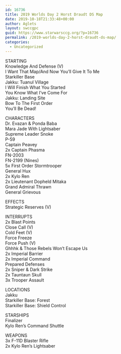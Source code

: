 ```yaml
---
id: 16736
title: 2019 Worlds Day 2 Horst Draudt DS Map
date: 2019-10-18T21:33:48+00:00
author: Aglets
layout: swccgpc
guid: https://www.starwarsccg.org/?p=16736
permalink: /2019-worlds-day-2-horst-draudt-ds-map/
categories:
  - Uncategorized
---
```

STARTING  
Knowledge And Defense (V)  
I Want That Map/And Now You’ll Give It To Me  
Starkiller Base  
Jakku: Tuanul Village  
I Will Finish What You Started  
You Know What I&#8217;ve Come For  
Jakku: Landing Site  
Bow To The First Order  
You&#8217;ll Be Dead!

CHARACTERS  
Dr. Evazan & Ponda Baba  
Mara Jade With Lightsaber  
Supreme Leader Snoke  
P-59  
Captain Peavey  
2x Captain Phasma  
FN-2003  
FN-2199 (Nines)  
5x First Order Stormtrooper  
General Hux  
2x Kylo Ren  
2x Lieutenant Dopheld Mitaka  
Grand Admiral Thrawn  
General Grievous

EFFECTS  
Strategic Reserves (V)

INTERRUPTS  
2x Blast Points  
Close Call (V)  
Cold Feet (V)  
Force Freeze  
Force Push (V)  
Ghhhk & Those Rebels Won&#8217;t Escape Us  
2x Imperial Barrier  
2x Imperial Command  
Prepared Defenses  
2x Sniper & Dark Strike  
2x Tauntaun Skull  
3x Trooper Assault

LOCATIONS  
Jakku  
Starkiller Base: Forest  
Starkiller Base: Shield Control

STARSHIPS  
Finalizer  
Kylo Ren&#8217;s Command Shuttle

WEAPONS  
3x F-11D Blaster Rifle  
2x Kylo Ren&#8217;s Lightsaber
